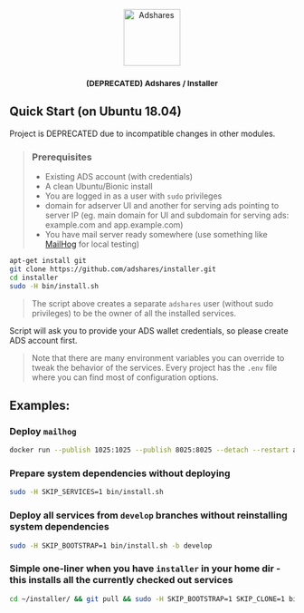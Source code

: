 <p align="center">
    <a href="https://adshares.net/" title="Adshares sp. z o.o." target="_blank">
        <img src="https://adshares.net/logos/ads.svg" alt="Adshares" width="100" height="100">
    </a>
</p>

<h3 align="center"><small>(DEPRECATED) Adshares / Installer</small></h3>

## Quick Start (on Ubuntu 18.04)
Project is DEPRECATED due to incompatible changes in other modules. 

> ### Prerequisites
> - Existing ADS account (with credentials)
> - A clean Ubuntu/Bionic install
> - You are logged in as a user with `sudo` privileges
> - domain for adserver UI and another for serving ads pointing to server IP (eg. main domain for UI and subdomain for serving ads: example.com and app.example.com)
> - You have mail server ready somewhere (use something like [MailHog](https://github.com/mailhog/MailHog) for local testing)

```bash
apt-get install git
git clone https://github.com/adshares/installer.git
cd installer
sudo -H bin/install.sh
```
> The script above creates a separate `adshares` user (without sudo privileges) to be the owner of all the installed services.

Script will ask you to provide your ADS wallet credentials, so please create ADS account first.

> Note that there are many environment variables you can override to tweak the behavior of the services. 
> Every project has the `.env` file where you can find most of configuration options. 

## Examples:
### Deploy `mailhog`
```bash
docker run --publish 1025:1025 --publish 8025:8025 --detach --restart always mailhog/mailhog
```
### Prepare system dependencies without deploying 
```bash
sudo -H SKIP_SERVICES=1 bin/install.sh
```

### Deploy all services from `develop` branches without reinstalling system dependencies
```bash
sudo -H SKIP_BOOTSTRAP=1 bin/install.sh -b develop
```

### Simple one-liner when you have `installer` in your home dir - this installs all the currently checked out services
```bash
cd ~/installer/ && git pull && sudo -H SKIP_BOOTSTRAP=1 SKIP_CLONE=1 bin/install.sh
```
